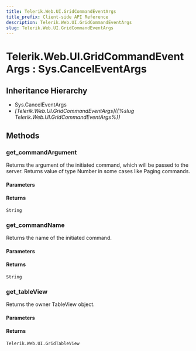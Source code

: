 ```yaml
---
title: Telerik.Web.UI.GridCommandEventArgs
title_prefix: Client-side API Reference
description: Telerik.Web.UI.GridCommandEventArgs
slug: Telerik.Web.UI.GridCommandEventArgs
---
```


# Telerik.Web.UI.GridCommandEventArgs : Sys.CancelEventArgs 

## Inheritance Hierarchy

* Sys.CancelEventArgs
* *[Telerik.Web.UI.GridCommandEventArgs]({%slug Telerik.Web.UI.GridCommandEventArgs%})*


## Methods

###  get_commandArgument

Returns the argument of the initiated command, which will be passed to the server. Returns value of type Number in some cases like Paging commands.

#### Parameters

#### Returns

`String` 

### get_commandName

Returns the name of the initiated command.

#### Parameters

#### Returns

`String` 

### get_tableView

Returns the owner TableView object.

#### Parameters

#### Returns

`Telerik.Web.UI.GridTableView` 




